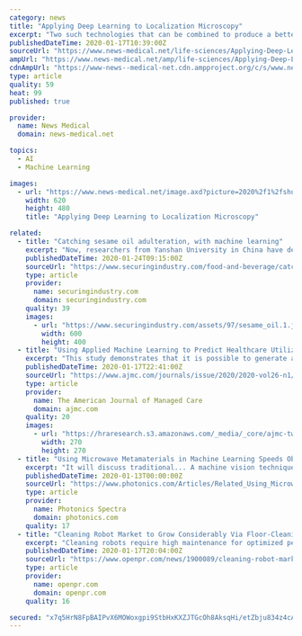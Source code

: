 ```yaml
---
category: news
title: "Applying Deep Learning to Localization Microscopy"
excerpt: "Two such technologies that can be combined to produce a better understanding of biological systems are localization microscopy and deep learning. Localization microscopy is a recently developed technique that has the potential to transform our understanding of cell function at the molecular level. It provides pin-point accurate information ..."
publishedDateTime: 2020-01-17T10:39:00Z
sourceUrl: "https://www.news-medical.net/life-sciences/Applying-Deep-Learning-to-Localization-Microscopy.aspx"
ampUrl: "https://www.news-medical.net/amp/life-sciences/Applying-Deep-Learning-to-Localization-Microscopy.aspx"
cdnAmpUrl: "https://www-news--medical-net.cdn.ampproject.org/c/s/www.news-medical.net/amp/life-sciences/Applying-Deep-Learning-to-Localization-Microscopy.aspx"
type: article
quality: 59
heat: 99
published: true

provider:
  name: News Medical
  domain: news-medical.net

topics:
  - AI
  - Machine Learning

images:
  - url: "https://www.news-medical.net/image.axd?picture=2020%2f1%2fshutterstock_1096541144_80b03e6813c6441f98f150075dcfff1e-620x480.jpg"
    width: 620
    height: 480
    title: "Applying Deep Learning to Localization Microscopy"

related:
  - title: "Catching sesame oil adulteration, with machine learning"
    excerpt: "Now, researchers from Yanshan University in China have developed a technique to speed up the testing of sesame oil samples based on a combination of 3D fluorescence spectroscopy and machine learning using AlexNet, a convolutional neural network or CNN. 3D fluorescence spectroscopy is already becoming a go-to technology for analysing oil samples ..."
    publishedDateTime: 2020-01-24T09:15:00Z
    sourceUrl: "https://www.securingindustry.com/food-and-beverage/catching-the-sesame-oil-counterfeiters-with-machine-learning/s104/a11243/"
    type: article
    provider:
      name: securingindustry.com
      domain: securingindustry.com
    quality: 39
    images:
      - url: "https://www.securingindustry.com/assets/97/sesame_oil.1.jpg"
        width: 600
        height: 400
  - title: "Using Applied Machine Learning to Predict Healthcare Utilization Based on Socioeconomic Determinants of Care"
    excerpt: "This study demonstrates that it is possible to generate a highly accurate model to predict inpatient and emergency department utilization using data on socioeconomic determinants of care."
    publishedDateTime: 2020-01-17T22:41:00Z
    sourceUrl: "https://www.ajmc.com/journals/issue/2020/2020-vol26-n1/using-applied-machine-learning-to-predict-healthcare-utilization-based-on-socioeconomic-determinants-of-care"
    type: article
    provider:
      name: The American Journal of Managed Care
      domain: ajmc.com
    quality: 20
    images:
      - url: "https://hraresearch.s3.amazonaws.com/_media/_core/ajmc-twitter-logo.jpg"
        width: 270
        height: 270
  - title: "Using Microwave Metamaterials in Machine Learning Speeds Object Recognition"
    excerpt: "It will discuss traditional... A machine vision technique that compares a template of the desired image (the correlation kernel) with the actual camera image of an object and generates a new image (the correlation image) that... A visual system including a ..."
    publishedDateTime: 2020-01-13T00:00:00Z
    sourceUrl: "https://www.photonics.com/Articles/Related_Using_Microwave_Metamaterials_in_Machine/ar65455"
    type: article
    provider:
      name: Photonics Spectra
      domain: photonics.com
    quality: 17
  - title: "Cleaning Robot Market to Grow Considerably Via Floor-Cleaning Segment By 2025"
    excerpt: "Cleaning robots require high maintenance for optimized performance. Lack of skilled technicians in developing economies is projected to hamper the industry growth. Technological advancements, such as artificial intelligence, AI swarm technology, and high-precision control systems are expected to provide growth opportunities for the cleaning ..."
    publishedDateTime: 2020-01-17T20:04:00Z
    sourceUrl: "https://www.openpr.com/news/1900089/cleaning-robot-market-to-grow-considerably-via-floor-cleaning"
    type: article
    provider:
      name: openpr.com
      domain: openpr.com
    quality: 16

secured: "x7q5HrN8FpBAIPvX6MOWoxgpi9StbHxKXZJTGcOh8AksqHi/etZbju834z4cApw9nvPKt3T0vvTxzyghIA7r7obP1XoXz/lIGPN7p4kL0geRpLFh+Dk73TuSFxqfJiZ2CAxxMpTVTwj2eI1cR2Ngkh9nSDvwvV9d1pgAA7sle2h/xhvYbcpPREzC09KGN4E56L/9SK/zMzCrr4NUIjXtqz7lZ5Si5lfpiltiR8kYEEUl/bsv3oMd2eOvB189gOc/12cfqcVmJpqB5D2bKK90bZH9EgjAB5YCEmIXoF8yJKwjY/9Yo/Vj9xD82ORlsM1hqoXbVt0WJGe93lt9iyWAxnFsiQou9mynZs0ULK6GZh7FwLHsIF9N21qaKTEwu4v2RsZMOXf0qFP7XEIF21EDcVZ/goGft4dk+x70WQF+qIeII7Oun5GFkn/BlGCva4Gphv8oTU4Y0iIEJzq5LbVGaQ==;wuDYHemKKie12DKjLhweTA=="
---
```



